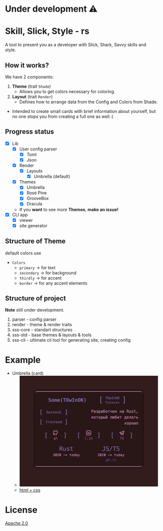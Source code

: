 # Under development ⚠️

# Skill, Slick, Style - rs

A tool to present you as a developer with Slick, Shark, Savvy skills and style.

## How it works?

We have 2 components:
1. **Theme** (trait `Shade`)
   - Allows you to get colors necessary for coloring.
2. **Layout** (trait `Render`)
   - Defines how to arrange data from the Config and Colors from Shade.

- Intended to create small cards with brief information about yourself, but no one stops you from creating a full one as well :)

## Progress status

- [x] Lib
  - [x] User config parser
    - [x] Toml
    - [x] Json
  - [x] Render
    - [x] Layouts
      - [x] Umbrella (default)
  - [x] Themes
    - [x] Umbrella
    - [x] Rosé Pine
    - [x] GrooveBox
    - [x] Dracula
  - If you **want** to see more **Themes**, **make an issue!**
- [x] CLI app
  - [x] viewer
  - [x] site generator

## Structure of Theme

default colors use

- `Colors`
  - `primary` -> for text
  - `secondary` -> for background
  - `thirdly` -> for accent
  - `border` -> for any accent elements

## Structure of project

**Note** still under development.

1. parser - config parser
2. render - theme & render traits
3. sss-core - standart structures
4. sss-std - base themes & layouts & tools
5. sss-cli - ultimate cli tool for generating site, creating config

# Example
- Umbrella (card)
  - ![theme.layout.png](.content/umbrella.umbrella.png)
  - [html + css](sss-std/card.html)

# License
[Apache 2.0](LICENSE)
